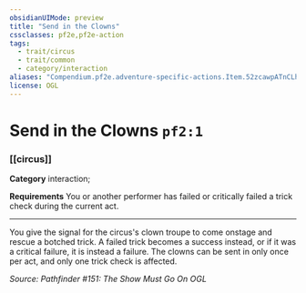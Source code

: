 ```yaml
---
obsidianUIMode: preview
title: "Send in the Clowns"
cssclasses: pf2e,pf2e-action
tags:
  - trait/circus
  - trait/common
  - category/interaction
aliases: "Compendium.pf2e.adventure-specific-actions.Item.52zcawpATnCLh4J9"
license: OGL
---
```

# Send in the Clowns `pf2:1`

### [[circus]]

**Category** interaction; 




**Requirements** You or another performer has failed or critically failed a trick check during the current act.

* * *

You give the signal for the circus's clown troupe to come onstage and rescue a botched trick. A failed trick becomes a success instead, or if it was a critical failure, it is instead a failure. The clowns can be sent in only once per act, and only one trick check is affected.

*Source: Pathfinder #151: The Show Must Go On*
*OGL*